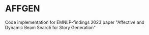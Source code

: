 # AFFGEN
Code implementation for EMNLP-findings 2023 paper "Affective and Dynamic Beam Search for Story Generation" 
